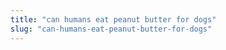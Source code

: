 ```yaml
---
title: "can humans eat peanut butter for dogs"
slug: "can-humans-eat-peanut-butter-for-dogs"
---
```


